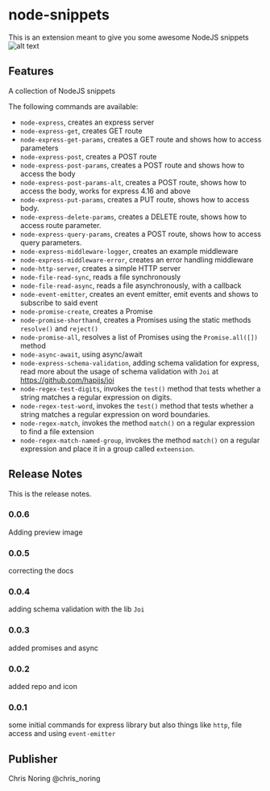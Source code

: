 # node-snippets

This is an extension meant to give you some awesome NodeJS snippets
![alt text](https://github.com/softchris/node-snippets/raw/master/images/node-snippets.gif "Using the snippet")

## Features

A collection of NodeJS snippets

The following commands are available:

- `node-express`, creates an express server
- `node-express-get`, creates GET route
- `node-express-get-params`, creates a GET route and shows how to access parameters
- `node-express-post`, creates a POST route
- `node-express-post-params`, creates a POST route and shows how to access the body
- `node-express-post-params-alt`, creates a POST route, shows how to access the body, works for express 4.16 and above
- `node-express-put-params`, creates a PUT route, shows how to access body.
- `node-express-delete-params`, creates a DELETE route, shows how to access route parameter.
- `node-express-query-params`, creates a POST route, shows how to access query parameters.
- `node-express-middleware-logger`, creates an example middleware
- `node-express-middleware-error`, creates an error handling middleware
- `node-http-server`, creates a simple HTTP server
- `node-file-read-sync`, reads a file synchronously
- `node-file-read-async`, reads a file asynchronously, with a callback
- `node-event-emitter`, creates an event emitter, emit events and shows to subscribe to said event
- `node-promise-create`, creates a Promise
- `node-promise-shorthand`, creates a Promises using the static methods `resolve()` and `reject()`
- `node-promise-all`, resolves a list of Promises using the `Promise.all([])` method
- `node-async-await`, using async/await
- `node-express-schema-validation`, adding schema validation for express, read more about the usage of schema validation with `Joi` at https://github.com/hapijs/joi
- `node-regex-test-digits`, invokes the `test()` method that tests whether a string matches a regular expression on digits.
- `node-regex-test-word`, invokes the `test()` method that tests whether a string matches a regular expression on word boundaries.
- `node-regex-match`, invokes the method `match()` on a regular expression to find a file extension
- `node-regex-match-named-group`, invokes the method `match()` on a regular expression and place it in a group called `exteension`. 

## Release Notes

This is the release notes.

### 0.0.6

Adding preview image

### 0.0.5

correcting the docs

### 0.0.4

adding schema validation with the lib `Joi`

### 0.0.3

added promises and async

### 0.0.2

added repo and icon

### 0.0.1

some initial commands for express library but also things like `http`, file access and using `event-emitter`

## Publisher

Chris Noring
@chris_noring
